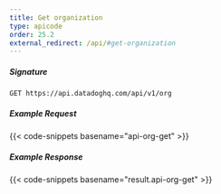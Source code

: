 ```yaml
---
title: Get organization
type: apicode
order: 25.2
external_redirect: /api/#get-organization
---
```


##### Signature
`GET https://api.datadoghq.com/api/v1/org`
##### Example Request
{{< code-snippets basename="api-org-get" >}}
##### Example Response
{{< code-snippets basename="result.api-org-get" >}}
